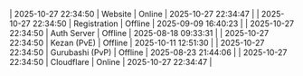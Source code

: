 | 2025-10-27 22:34:50 | Website | Online | 2025-10-27 22:34:47 |
| 2025-10-27 22:34:50 | Registration | Offline | 2025-09-09 16:40:23 |
| 2025-10-27 22:34:50 | Auth Server | Offline | 2025-08-18 09:33:31 |
| 2025-10-27 22:34:50 | Kezan (PvE) | Offline | 2025-10-11 12:51:30 |
| 2025-10-27 22:34:50 | Gurubashi (PvP) | Offline | 2025-08-23 21:44:06 |
| 2025-10-27 22:34:50 | Cloudflare | Online | 2025-10-27 22:34:47 |
